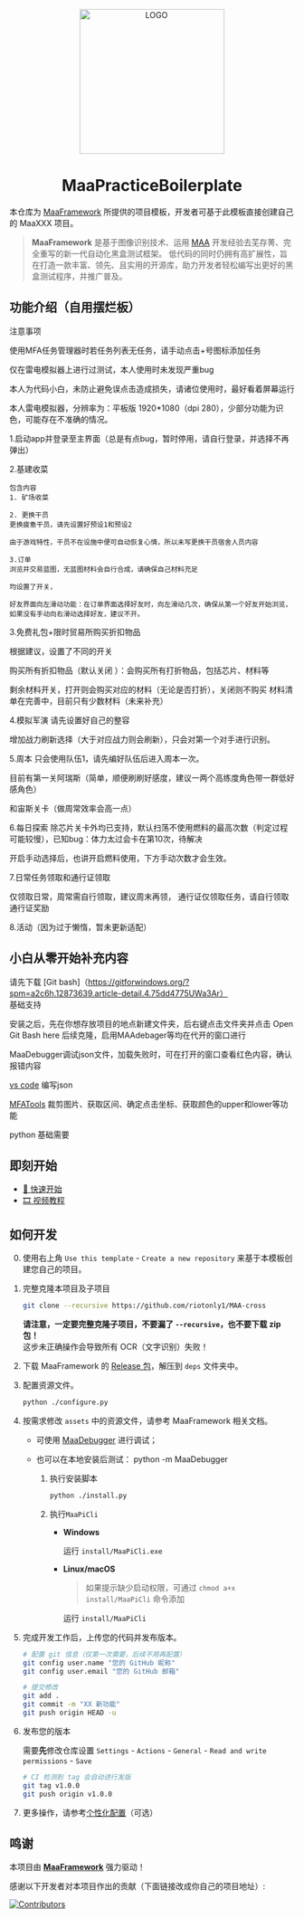 <!-- markdownlint-disable MD033 MD041 -->
<p align="center">
  <img alt="LOGO" src="https://cdn.jsdelivr.net/gh/MaaAssistantArknights/design@main/logo/maa-logo_512x512.png" width="256" height="256" />
</p>

<div align="center">

# MaaPracticeBoilerplate

</div>

本仓库为 [MaaFramework](https://github.com/MaaXYZ/MaaFramework) 所提供的项目模板，开发者可基于此模板直接创建自己的 MaaXXX 项目。

> **MaaFramework** 是基于图像识别技术、运用 [MAA](https://github.com/MaaAssistantArknights/MaaAssistantArknights) 开发经验去芜存菁、完全重写的新一代自动化黑盒测试框架。
> 低代码的同时仍拥有高扩展性，旨在打造一款丰富、领先、且实用的开源库，助力开发者轻松编写出更好的黑盒测试程序，并推广普及。

## 功能介绍（自用摆烂板）
注意事项

使用MFA任务管理器时若任务列表无任务，请手动点击+号图标添加任务

仅在雷电模拟器上进行过测试，本人使用时未发现严重bug

本人为代码小白，未防止避免误点击造成损失，请诸位使用时，最好看着屏幕运行

本人雷电模拟器，分辨率为：平板版 1920*1080（dpi 280），少部分功能为识色，可能存在不准确的情况。

1.启动app并登录至主界面（总是有点bug，暂时停用，请自行登录，并选择不再弹出）

2.基建收菜
 
    包含内容
    1. 矿场收菜

    2. 更换干员
    更换疲惫干员，请先设置好预设1和预设2

    由于游戏特性，干员不在设施中便可自动恢复心情，所以未写更换干员宿舍人员内容

    3.订单
    浏览并交易蓝图，无蓝图材料会自行合成，请确保自己材料充足

    均设置了开关，

    好友界面向左滑动功能：在订单界面选择好友时，向左滑动几次，确保从第一个好友开始浏览，如果没有手动向右滑动选择好友，建议不开。

3.免费礼包+限时贸易所购买折扣物品
  
   根据建议，设置了不同的开关

   购买所有折扣物品（默认关闭 ）：会购买所有打折物品，包括芯片、材料等

   剩余材料开关，打开则会购买对应的材料（无论是否打折），关闭则不购买
   材料清单在完善中，目前只有少数材料（未来补充）

4.模拟军演
   请先设置好自己的整容

   增加战力刷新选择（大于对应战力则会刷新），只会对第一个对手进行识别。

5.周本
   只会使用队伍1，请先编好队伍后进入周本一次。

   目前有第一关阿瑞斯（简单，顺便刷刷好感度，建议一两个高练度角色带一群低好感角色）

   和宙斯关卡（做周常效率会高一点）

6.每日探索
除芯片关卡外均已支持，默认扫荡不使用燃料的最高次数（判定过程可能较慢），已知bug：体力太过会卡在第10次，待解决

开启手动选择后，也讲开启燃料使用，下方手动次数才会生效。


7.日常任务领取和通行证领取

仅领取日常，周常需自行领取，建议周末再领，
通行证仅领取任务，请自行领取通行证奖励

8.活动（因为过于懒惰，暂未更新适配）

## 小白从零开始补充内容
请先下载
[Git bash]（https://gitforwindows.org/?spm=a2c6h.12873639.article-detail.4.75dd4775UWa3Ar）               
基础支持

安装之后，先在你想存放项目的地点新建文件夹，后右键点击文件夹并点击 Open Git Bash here 后续克隆，启用MAAdebager等均在代开的窗口进行

MaaDebugger调试json文件，加载失败时，可在打开的窗口查看红色内容，确认报错内容

[vs code](https://code.visualstudio.com/)
编写json

[MFATools](https://github.com/SweetSmellFox/MFATools)
裁剪图片、获取区间、确定点击坐标、获取颜色的upper和lower等功能

python
基础需要

## 即刻开始

- [📄 快速开始](https://github.com/MaaXYZ/MaaFramework/blob/main/docs/zh_cn/1.1-%E5%BF%AB%E9%80%9F%E5%BC%80%E5%A7%8B.md)
- [🎞️ 视频教程](https://www.bilibili.com/video/BV1yr421E7MW)


## 如何开发

0. 使用右上角 `Use this template` - `Create a new repository` 来基于本模板创建您自己的项目。

1. 完整克隆本项目及子项目

    ```bash
    git clone --recursive https://github.com/riotonly1/MAA-cross
    ```

    **请注意，一定要完整克隆子项目，不要漏了 `--recursive`，也不要下载 zip 包！**  
    这步未正确操作会导致所有 OCR（文字识别）失败！

2. 下载 MaaFramework 的 [Release 包](https://github.com/MaaXYZ/MaaFramework/releases)，解压到 `deps` 文件夹中。

3. 配置资源文件。

    ```bash
    python ./configure.py
    ```

4. 按需求修改 `assets` 中的资源文件，请参考 MaaFramework 相关文档。

    - 可使用 [MaaDebugger](https://github.com/MaaXYZ/MaaDebugger) 进行调试；
    - 也可以在本地安装后测试： python -m MaaDebugger

        1. 执行安装脚本

            ```bash
            python ./install.py
            ```

        2. 执行`MaaPiCli`

            - **Windows**

                运行 `install/MaaPiCli.exe`

            - **Linux/macOS**

                > 如果提示缺少启动权限，可通过 `chmod a+x install/MaaPiCli` 命令添加

                运行 `install/MaaPiCli`

5. 完成开发工作后，上传您的代码并发布版本。

    ```bash
    # 配置 git 信息（仅第一次需要，后续不用再配置）
    git config user.name "您的 GitHub 昵称"
    git config user.email "您的 GitHub 邮箱"
    
    # 提交修改
    git add .
    git commit -m "XX 新功能"
    git push origin HEAD -u
    ```

6. 发布您的版本

    需要**先**修改仓库设置 `Settings` - `Actions` - `General` - `Read and write permissions` - `Save`

    ```bash
    # CI 检测到 tag 会自动进行发版
    git tag v1.0.0
    git push origin v1.0.0
    ```

7. 更多操作，请参考[个性化配置](./docs/zh_cn/个性化配置.md)（可选）




## 鸣谢

本项目由 **[MaaFramework](https://github.com/MaaXYZ/MaaFramework)** 强力驱动！

感谢以下开发者对本项目作出的贡献（下面链接改成你自己的项目地址）:

[![Contributors](https://contrib.rocks/image?repo=MaaXYZ/MaaFramework&max=1000)](https://github.com/MaaXYZ/MaaFramework/graphs/contributors)
